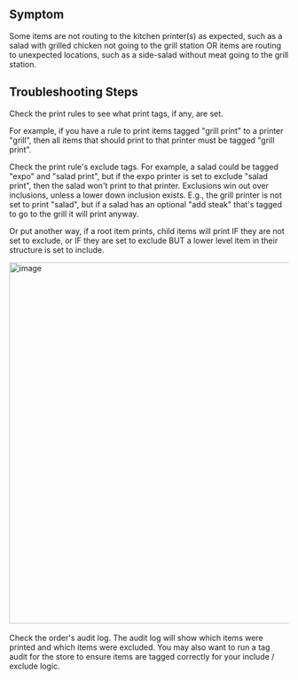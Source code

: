 ## Symptom
Some items are not routing to the kitchen printer(s) as expected, such as a salad with grilled chicken not going to the grill station
OR 
items are routing to unexpected locations, such as a side-salad without meat going to the grill station.

## Troubleshooting Steps
Check the print rules to see what print tags, if any, are set.

For example, if you have a rule to print items tagged "grill print" to a printer "grill", then all items that should print to that printer must be tagged "grill print". 

Check the print rule's exclude tags. For example, a salad could be tagged "expo" and "salad print", but if the expo printer is set to exclude "salad print", then the salad won't print to that printer. Exclusions win out over inclusions, unless a lower down inclusion exists. E.g., the grill printer is not set to print "salad", but if a salad has an optional "add steak" that's tagged to go to the grill it will print anyway.

Or put another way, if a root item prints, child items will print IF they are not set to exclude, or IF they are set to exclude BUT a lower level item in their structure is set to include.

﻿<img width="652" alt="image" src="https://github.com/user-attachments/assets/07258564-fc71-469b-ae02-a6488d30bb3a" />

Check the order's audit log. The audit log will show which items were printed and which items were excluded. You may also want to run a tag audit for the store to ensure items are tagged correctly for your include / exclude logic.
